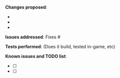 **Changes proposed**:

- 
- 
- 

**Issues addressed**: Fixes #

**Tests performed**: (Does it build, tested in-game, etc)

**Known issues and TODO list**:

- [ ] 
- [ ] 
